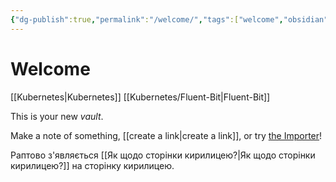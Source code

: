 ```yaml
---
{"dg-publish":true,"permalink":"/welcome/","tags":["welcome","obsidian","gardenEntry","gardenEntry"]}
---
```


# Welcome
[[Kubernetes\|Kubernetes]]
[[Kubernetes/Fluent-Bit\|Fluent-Bit]]

This is your new *vault*.

Make a note of something, [[create a link\|create a link]], or try [the Importer](https://help.obsidian.md/Plugins/Importer)!

Раптово з'являється [[Як щодо сторінки кирилицею?\|Як щодо сторінки кирилицею?]] на сторінку кирилицею.